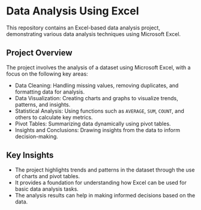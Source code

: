 # Data Analysis Using Excel

This repository contains an Excel-based data analysis project, demonstrating various data analysis techniques using Microsoft Excel. 

## Project Overview

The project involves the analysis of a dataset using Microsoft Excel, with a focus on the following key areas:
- Data Cleaning: Handling missing values, removing duplicates, and formatting data for analysis.
- Data Visualization: Creating charts and graphs to visualize trends, patterns, and insights.
- Statistical Analysis: Using functions such as `AVERAGE`, `SUM`, `COUNT`, and others to calculate key metrics.
- Pivot Tables: Summarizing data dynamically using pivot tables.
- Insights and Conclusions: Drawing insights from the data to inform decision-making.

## Key Insights

- The project highlights trends and patterns in the dataset through the use of charts and pivot tables.
- It provides a foundation for understanding how Excel can be used for basic data analysis tasks.
- The analysis results can help in making informed decisions based on the data.



